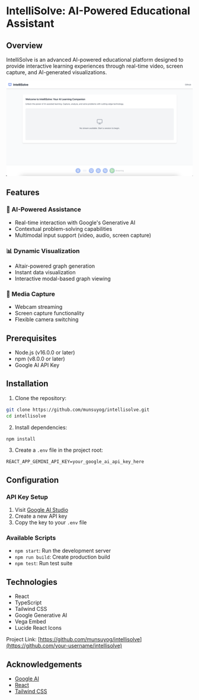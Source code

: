 # IntelliSolve: AI-Powered Educational Assistant

## Overview

IntelliSolve is an advanced AI-powered educational platform designed to provide interactive learning experiences through real-time video, screen capture, and AI-generated visualizations.

![IntelliSolve Banner](./screenshot.png)


## Features

### 🤖 AI-Powered Assistance
- Real-time interaction with Google's Generative AI
- Contextual problem-solving capabilities
- Multimodal input support (video, audio, screen capture)

### 📊 Dynamic Visualization
- Altair-powered graph generation
- Instant data visualization
- Interactive modal-based graph viewing

### 🎥 Media Capture
- Webcam streaming
- Screen capture functionality
- Flexible camera switching

## Prerequisites

- Node.js (v16.0.0 or later)
- npm (v8.0.0 or later)
- Google AI API Key

## Installation

1. Clone the repository:
```bash
git clone https://github.com/munsuyog/intellisolve.git
cd intellisolve
```

2. Install dependencies:
```bash
npm install
```

3. Create a `.env` file in the project root:
```
REACT_APP_GEMINI_API_KEY=your_google_ai_api_key_here
```

## Configuration

### API Key Setup
1. Visit [Google AI Studio](https://makersuite.google.com/app/apikey)
2. Create a new API key
3. Copy the key to your `.env` file

### Available Scripts
- `npm start`: Run the development server
- `npm run build`: Create production build
- `npm test`: Run test suite

## Technologies

- React
- TypeScript
- Tailwind CSS
- Google Generative AI
- Vega Embed
- Lucide React Icons



Project Link: [https://github.com/munsuyog/intellisolve](https://github.com/your-username/intellisolve)

## Acknowledgements

- [Google AI](https://ai.google)
- [React](https://reactjs.org)
- [Tailwind CSS](https://tailwindcss.com)
